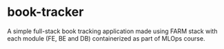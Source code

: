 # book-tracker
A simple full-stack book tracking application made using FARM stack with each module (FE, BE and DB) containerized as part of MLOps course. 
